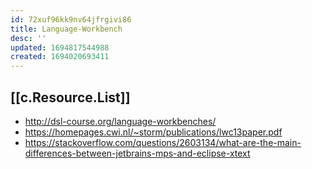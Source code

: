 ```yaml
---
id: 72xuf96kk9nv64jfrgivi86
title: Language-Workbench
desc: ''
updated: 1694817544988
created: 1694020693411
---
```


## [[c.Resource.List]]

- http://dsl-course.org/language-workbenches/
- https://homepages.cwi.nl/~storm/publications/lwc13paper.pdf
- https://stackoverflow.com/questions/2603134/what-are-the-main-differences-between-jetbrains-mps-and-eclipse-xtext